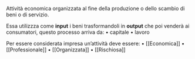 Attività economica organizzata al fine della produzione o dello scambio di beni o di servizio.

Essa utilizzza come **input** i beni trasformandoli in **output** che poi venderà ai consumatori, questo processo arriva da:
	• capitale
	• lavoro

Per essere considerata impresa un’attività deve essere:
	• [[Economica]]
	• [[Professionale]]
	• [[Organizzata]]
	• [[Rischiosa]]
	